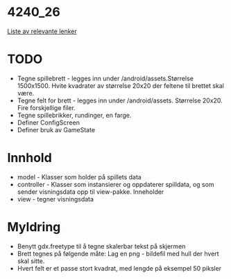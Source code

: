 # 4240_26
[Liste av relevante lenker](https://github.com/vegardbb/4240_26/blob/helpdesk/progark-doc)

# TODO
+ Tegne spillebrett - legges inn under /android/assets.Størrelse 1500x1500. Hvite kvadrater av størrelse 20x20 der feltene til brettet skal være.
+ Tegne felt for brett - legges inn under /android/assets. Størrelse 20x20. Fire forskjellige filer.
+ Tegne spillebrikker, rundinger, en farge.
+ Definer ConfigScreen
+ Definer bruk av GameState

# Innhold
+ model - Klasser som holder på spillets data
+ controller - Klasser som instansierer og oppdaterer spilldata, og som sender visningsdata opp til view-pakke. Inneholder
+ view - tegner visningsdata

# Myldring
+ Benytt gdx.freetype til å tegne skalerbar tekst på skjermen
+ Brett tegnes på følgende måte: Lag en png - bildefil med hull der hvert skal sitte.
+ Hvert felt er et passe stort kvadrat, med lengde på eksempel 50 piksler